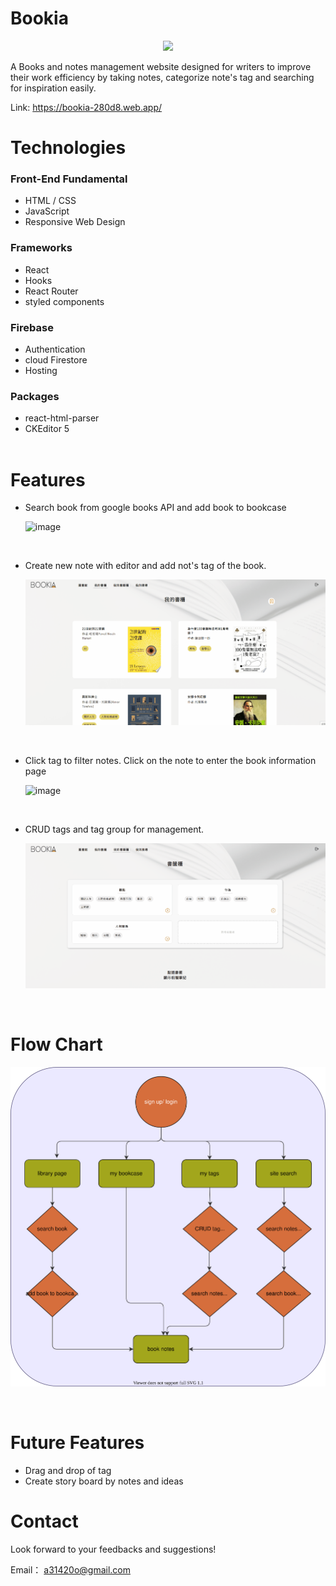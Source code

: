 # Bookia

<div align= "center">
  
  [![](https://i.imgur.com/ITo3ADh.png)](https://bookia-280d8.web.app/ "Bookia logo")
  
</div>

A Books and notes management website designed for writers to improve their work efficiency by taking notes, categorize note's tag and searching for inspiration easily.

Link: https://bookia-280d8.web.app/

# Technologies

### Front-End Fundamental

- HTML / CSS
- JavaScript
- Responsive Web Design

### Frameworks

- React
- Hooks
- React Router
- styled components

### Firebase

- Authentication
- cloud Firestore
- Hosting

### Packages

- react-html-parser
- CKEditor 5  
  <br/>

# Features


- Search book from google books API and add book to bookcase

  ![image](./src/demo/library-search.gif)

  <br/>


- Create new note with editor and add not's tag of the book.

  ![image](./src/demo/add-note.gif)

  <br/>


- Click tag to filter notes. Click on the note to enter the book information page

  ![image](./src/demo/tag-filter.gif)

  <br/>


- CRUD tags and tag group for management.

  ![image](./src/demo/crud-tag.gif)

<br/>

# Flow Chart

![image](./src/demo/flowchart.drawio.svg "flow-chart")

<br/>

# Future Features

- Drag and drop of tag
- Create story board by notes and ideas

# Contact

Look forward to your feedbacks and suggestions!

Email： a31420o@gmail.com
